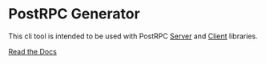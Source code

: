 # PostRPC Generator

This cli tool is intended to be used with PostRPC [Server](https://www.npmjs.com/package/@zenginehq/post-rpc-server) and [Client](https://www.npmjs.com/package/@zenginehq/post-rpc-client) libraries.

[Read the Docs](https://github.com/Wizehive/post-rpc#generating-stubs-from-interface-definitions)